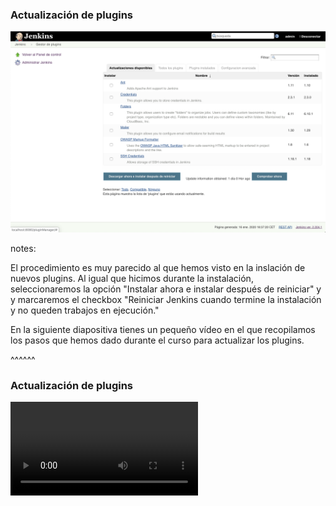 
### Actualización de plugins

![Plugin updates step 1](/slides/images/plugin_updates_step_1.png)<!-- .element: class="plain"-->

notes:

El procedimiento es muy parecido al que hemos visto en la inslación de nuevos plugins. Al igual que hicimos
durante la instalación, seleccionaremos la opción "Instalar ahora e instalar después de reiniciar" y
y marcaremos el checkbox "Reiniciar Jenkins cuando termine la instalación y no queden trabajos en ejecución."

En la siguiente diapositiva tienes un pequeño vídeo en el que recopilamos los pasos que hemos
dado durante el curso para actualizar los plugins.

^^^^^^

### Actualización de plugins

<video controls>
  <source data-src="/slides/videos/actualizacion_plugins.mp4" type="video/mp4" />
</video>